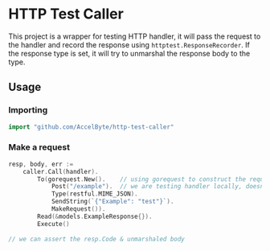 # HTTP Test Caller

This project is a wrapper for testing HTTP handler, it will pass the request to the handler and record the response using `httptest.ResponseRecorder`. If the response type is set, it will try to unmarshal the response body to the type.

## Usage

### Importing

```go
import "github.com/AccelByte/http-test-caller"
```

### Make a request

```go
resp, body, err :=
    caller.Call(handler).
        To(gorequest.New().    // using gorequest to construct the request
            Post("/example").  // we are testing handler locally, doesn't need full URL
            Type(restful.MIME_JSON).
            SendString(`{"Example": "test"}`).
            MakeRequest()).
        Read(&models.ExampleResponse{}).
        Execute()
    
// we can assert the resp.Code & unmarshaled body
```